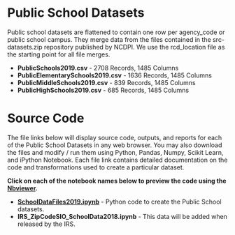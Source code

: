 # Public School Datasets
Public school datasets are flattened to contain one row per agency_code or public school campus.  They merge data from the files contained in the src-datasets.zip repository published by NCDPI.  We use the rcd_location file as the starting point for all file merges.

* **PublicSchools2019.csv** - 2708 Records, 1485 Columns
* **PublicElementarySchools2019.csv** - 1636 Records, 1485 Columns
* **PublicMiddleSchools2019.csv** - 839 Records, 1485 Columns
* **PublicHighSchools2019.csv** - 685 Records, 1485 Columns

# Source Code
The file links below will display source code, outputs, and reports for each of the Public School Datasets in any web browser.  You may also download the files and modify / run them using Python, Pandas, Numpy, Scikit Learn, and iPython Notebook.  Each file link contains detailed documentation on the code and transformations used to create a particular dataset.     

**Click on each of the notebook names below to preview the code using the [Nbviewer](nbviewer.jupyter.org).**

* [**SchoolDataFiles2019.ipynb**](https://nbviewer.jupyter.org/github/jakemdrew/EducationDataNC/blob/master/2019/School%20Datasets/Source%20Code/SchoolDataFiles2019.ipynb) - Python code to create the Public School datasets. 
* **IRS_ZipCodeSIO_SchoolData2018.ipynb** - This data will be added when released by the IRS. 
